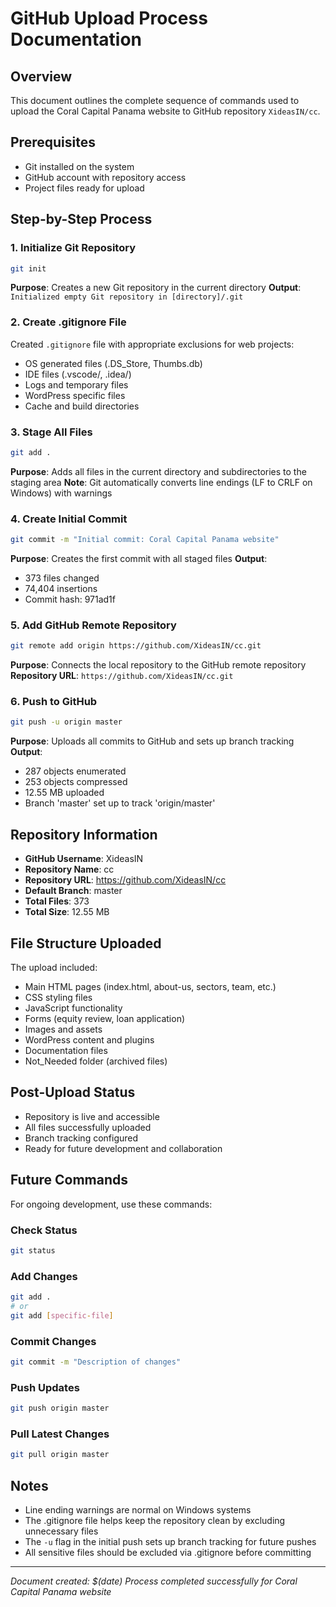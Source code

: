 # GitHub Upload Process Documentation

## Overview
This document outlines the complete sequence of commands used to upload the Coral Capital Panama website to GitHub repository `XideasIN/cc`.

## Prerequisites
- Git installed on the system
- GitHub account with repository access
- Project files ready for upload

## Step-by-Step Process

### 1. Initialize Git Repository
```bash
git init
```
**Purpose**: Creates a new Git repository in the current directory
**Output**: `Initialized empty Git repository in [directory]/.git`

### 2. Create .gitignore File
Created `.gitignore` file with appropriate exclusions for web projects:
- OS generated files (.DS_Store, Thumbs.db)
- IDE files (.vscode/, .idea/)
- Logs and temporary files
- WordPress specific files
- Cache and build directories

### 3. Stage All Files
```bash
git add .
```
**Purpose**: Adds all files in the current directory and subdirectories to the staging area
**Note**: Git automatically converts line endings (LF to CRLF on Windows) with warnings

### 4. Create Initial Commit
```bash
git commit -m "Initial commit: Coral Capital Panama website"
```
**Purpose**: Creates the first commit with all staged files
**Output**: 
- 373 files changed
- 74,404 insertions
- Commit hash: 971ad1f

### 5. Add GitHub Remote Repository
```bash
git remote add origin https://github.com/XideasIN/cc.git
```
**Purpose**: Connects the local repository to the GitHub remote repository
**Repository URL**: `https://github.com/XideasIN/cc.git`

### 6. Push to GitHub
```bash
git push -u origin master
```
**Purpose**: Uploads all commits to GitHub and sets up branch tracking
**Output**:
- 287 objects enumerated
- 253 objects compressed
- 12.55 MB uploaded
- Branch 'master' set up to track 'origin/master'

## Repository Information
- **GitHub Username**: XideasIN
- **Repository Name**: cc
- **Repository URL**: https://github.com/XideasIN/cc
- **Default Branch**: master
- **Total Files**: 373
- **Total Size**: 12.55 MB

## File Structure Uploaded
The upload included:
- Main HTML pages (index.html, about-us, sectors, team, etc.)
- CSS styling files
- JavaScript functionality
- Forms (equity review, loan application)
- Images and assets
- WordPress content and plugins
- Documentation files
- Not_Needed folder (archived files)

## Post-Upload Status
- Repository is live and accessible
- All files successfully uploaded
- Branch tracking configured
- Ready for future development and collaboration

## Future Commands
For ongoing development, use these commands:

### Check Status
```bash
git status
```

### Add Changes
```bash
git add .
# or
git add [specific-file]
```

### Commit Changes
```bash
git commit -m "Description of changes"
```

### Push Updates
```bash
git push origin master
```

### Pull Latest Changes
```bash
git pull origin master
```

## Notes
- Line ending warnings are normal on Windows systems
- The .gitignore file helps keep the repository clean by excluding unnecessary files
- The `-u` flag in the initial push sets up branch tracking for future pushes
- All sensitive files should be excluded via .gitignore before committing

---
*Document created: $(date)*
*Process completed successfully for Coral Capital Panama website*
